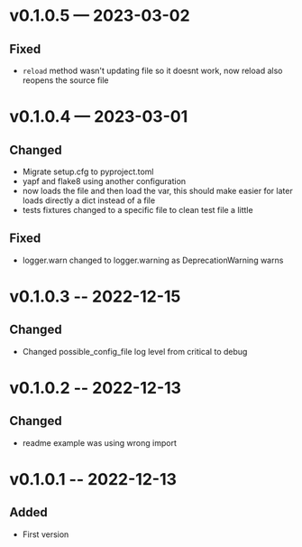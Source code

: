 
<a id='changelog-v0.1.0.5'></a>
# v0.1.0.5 — 2023-03-02

## Fixed

- `reload` method wasn't updating file so it doesnt work, now reload also reopens the source file

<a id='changelog-v0.1.0.4'></a>
# v0.1.0.4 — 2023-03-01

## Changed

- Migrate setup.cfg to pyproject.toml
- yapf and flake8 using another configuration
- now loads the file and then load the var, this should make easier for later loads directly a dict instead of a file
- tests fixtures changed to a specific file to clean test file a little

## Fixed

- logger.warn changed to logger.warning as DeprecationWarning warns

<a id='changelog-v0.1.0.3'></a>
# v0.1.0.3 -- 2022-12-15

## Changed

- Changed possible_config_file log level from critical to debug

<a id='changelog-v0.1.0.2'></a>
# v0.1.0.2 -- 2022-12-13

## Changed

- readme example was using wrong import

<a id='changelog-v0.1.0.1'></a>
# v0.1.0.1 -- 2022-12-13

## Added

- First version
